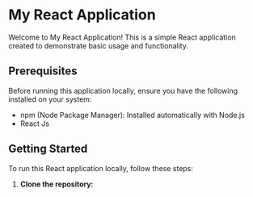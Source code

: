 # My React Application

Welcome to My React Application! This is a simple React application created to demonstrate basic usage and functionality.

## Prerequisites

Before running this application locally, ensure you have the following installed on your system:

- npm (Node Package Manager): Installed automatically with Node.js
- React Js

## Getting Started

To run this React application locally, follow these steps:

1. **Clone the repository:**
